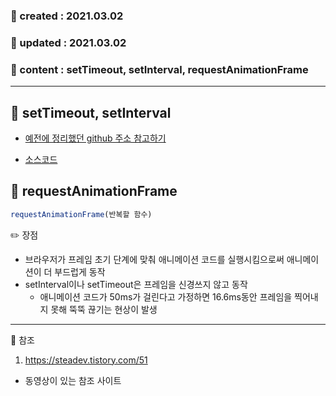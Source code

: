 ### 📅 created : 2021.03.02
### 📅 updated : 2021.03.02
### 📝 content : setTimeout, setInterval, requestAnimationFrame

---

## 📝 setTimeout, setInterval

- [예전에 정리했던 github 주소 참고하기](https://github.com/KimJinsu66/javascript-typescript/blob/main/javascript/6_function_advance/6_08_settimeout_setinterval.md)

- [소스코드](https://github.com/KimJinsu66/javascript-typescript/blob/main/javascript/6_function_advance/6_08_settimeout_setinterval.js)

## 📝 requestAnimationFrame

```js
requestAnimationFrame(반복할 함수)
```

✏️ 장점

- 브라우저가 프레임 초기 단계에 맞춰 애니메이션 코드를 실행시킴으로써 애니메이션이 더 부드럽게 동작
- setInterval이나 setTimeout은 프레임을 신경쓰지 않고 동작
  - 애니메이션 코드가 50ms가 걸린다고 가정하면 16.6ms동안 프레임을 찍어내지 못해 뚝뚝 끊기는 현상이 발생

---

📰 참조

1. https://steadev.tistory.com/51
 - 동영상이 있는 참조 사이트
